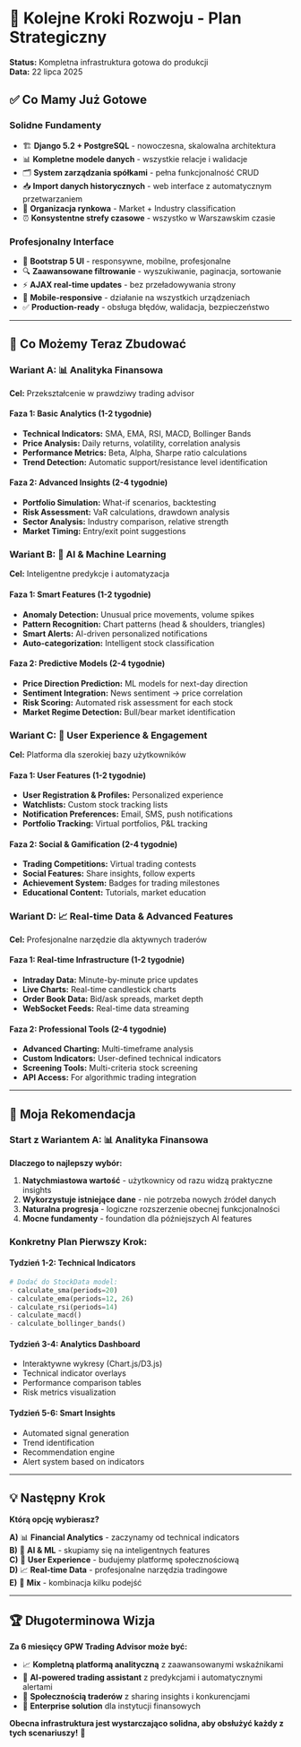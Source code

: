 # 🎯 Kolejne Kroki Rozwoju - Plan Strategiczny

**Status:** Kompletna infrastruktura gotowa do produkcji  
**Data:** 22 lipca 2025

## ✅ Co Mamy Już Gotowe

### **Solidne Fundamenty**
- 🏗️ **Django 5.2 + PostgreSQL** - nowoczesna, skalowalna architektura
- 📊 **Kompletne modele danych** - wszystkie relacje i walidacje
- 🗂️ **System zarządzania spółkami** - pełna funkcjonalność CRUD
- 📥 **Import danych historycznych** - web interface z automatycznym przetwarzaniem
- 🏢 **Organizacja rynkowa** - Market + Industry classification
- ⏰ **Konsystentne strefy czasowe** - wszystko w Warszawskim czasie

### **Profesjonalny Interface**
- 🎨 **Bootstrap 5 UI** - responsywne, mobilne, profesjonalne
- 🔍 **Zaawansowane filtrowanie** - wyszukiwanie, paginacja, sortowanie
- ⚡ **AJAX real-time updates** - bez przeładowywania strony
- 📱 **Mobile-responsive** - działanie na wszystkich urządzeniach
- ✅ **Production-ready** - obsługa błędów, walidacja, bezpieczeństwo

---

## 🚀 Co Możemy Teraz Zbudować

### **Wariant A: 📊 Analityka Finansowa**
**Cel:** Przekształcenie w prawdziwy trading advisor

#### **Faza 1: Basic Analytics (1-2 tygodnie)**
- **Technical Indicators:** SMA, EMA, RSI, MACD, Bollinger Bands
- **Price Analysis:** Daily returns, volatility, correlation analysis
- **Performance Metrics:** Beta, Alpha, Sharpe ratio calculations
- **Trend Detection:** Automatic support/resistance level identification

#### **Faza 2: Advanced Insights (2-4 tygodnie)** 
- **Portfolio Simulation:** What-if scenarios, backtesting
- **Risk Assessment:** VaR calculations, drawdown analysis
- **Sector Analysis:** Industry comparison, relative strength
- **Market Timing:** Entry/exit point suggestions

### **Wariant B: 🤖 AI & Machine Learning**
**Cel:** Inteligentne predykcje i automatyzacja

#### **Faza 1: Smart Features (1-2 tygodnie)**
- **Anomaly Detection:** Unusual price movements, volume spikes
- **Pattern Recognition:** Chart patterns (head & shoulders, triangles)
- **Smart Alerts:** AI-driven personalized notifications
- **Auto-categorization:** Intelligent stock classification

#### **Faza 2: Predictive Models (2-4 tygodnie)**
- **Price Direction Prediction:** ML models for next-day direction
- **Sentiment Integration:** News sentiment → price correlation
- **Risk Scoring:** Automated risk assessment for each stock
- **Market Regime Detection:** Bull/bear market identification

### **Wariant C: 👥 User Experience & Engagement**
**Cel:** Platforma dla szerokiej bazy użytkowników

#### **Faza 1: User Features (1-2 tygodnie)**
- **User Registration & Profiles:** Personalized experience
- **Watchlists:** Custom stock tracking lists
- **Notification Preferences:** Email, SMS, push notifications
- **Portfolio Tracking:** Virtual portfolios, P&L tracking

#### **Faza 2: Social & Gamification (2-4 tygodnie)**
- **Trading Competitions:** Virtual trading contests
- **Social Features:** Share insights, follow experts
- **Achievement System:** Badges for trading milestones
- **Educational Content:** Tutorials, market education

### **Wariant D: 📈 Real-time Data & Advanced Features**
**Cel:** Profesjonalne narzędzie dla aktywnych traderów

#### **Faza 1: Real-time Infrastructure (1-2 tygodnie)**
- **Intraday Data:** Minute-by-minute price updates
- **Live Charts:** Real-time candlestick charts
- **Order Book Data:** Bid/ask spreads, market depth
- **WebSocket Feeds:** Real-time data streaming

#### **Faza 2: Professional Tools (2-4 tygodnie)**
- **Advanced Charting:** Multi-timeframe analysis
- **Custom Indicators:** User-defined technical indicators
- **Screening Tools:** Multi-criteria stock screening
- **API Access:** For algorithmic trading integration

---

## 🎯 Moja Rekomendacja

### **Start z Wariantem A: 📊 Analityka Finansowa**

**Dlaczego to najlepszy wybór:**
1. **Natychmiastowa wartość** - użytkownicy od razu widzą praktyczne insights
2. **Wykorzystuje istniejące dane** - nie potrzeba nowych źródeł danych
3. **Naturalna progresja** - logiczne rozszerzenie obecnej funkcjonalności
4. **Mocne fundamenty** - foundation dla późniejszych AI features

### **Konkretny Plan Pierwszy Krok:**

#### **Tydzień 1-2: Technical Indicators**
```python
# Dodać do StockData model:
- calculate_sma(periods=20)
- calculate_ema(periods=12, 26) 
- calculate_rsi(periods=14)
- calculate_macd()
- calculate_bollinger_bands()
```

#### **Tydzień 3-4: Analytics Dashboard**
- Interaktywne wykresy (Chart.js/D3.js)
- Technical indicator overlays
- Performance comparison tables
- Risk metrics visualization

#### **Tydzień 5-6: Smart Insights**
- Automated signal generation
- Trend identification
- Recommendation engine
- Alert system based on indicators

---

## 💡 Następny Krok

**Którą opcję wybierasz?**

**A)** 📊 **Financial Analytics** - zaczynamy od technical indicators  
**B)** 🤖 **AI & ML** - skupiamy się na inteligentnych features  
**C)** 👥 **User Experience** - budujemy platformę społecznościową  
**D)** 📈 **Real-time Data** - profesjonalne narzędzia tradingowe  
**E)** 🎯 **Mix** - kombinacja kilku podejść  

---

## 🏆 Długoterminowa Wizja

**Za 6 miesięcy GPW Trading Advisor może być:**
- 📈 **Kompletną platformą analityczną** z zaawansowanymi wskaźnikami
- 🤖 **AI-powered trading assistant** z predykcjami i automatycznymi alertami  
- 👥 **Społecznością traderów** z sharing insights i konkurencjami
- 🏢 **Enterprise solution** dla instytucji finansowych

**Obecna infrastruktura jest wystarczająco solidna, aby obsłużyć każdy z tych scenariuszy!** 🚀
